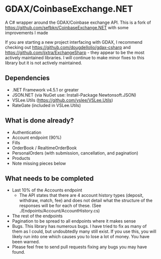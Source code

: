 # GDAX/CoinbaseExchange.NET

A C# wrapper around the GDAX/Coinbase exchange API. 
This is a fork of https://github.com/sefbkn/CoinbaseExchange.NET with some improvements I made

If you are starting a new project interfacing with GDAX, I recommend checking out https://github.com/dougdellolio/gdax-csharp  and https://github.com/jjxtra/ExchangeSharp - they appear to be the most actively maintained libraries. I will continue to make minor fixes to this library but it is not actively maintained. 

## Dependencies

* .NET Framework v4.5.1 or greater
* JSON.NET (via NuGet use: Install-Package Newtonsoft.JSON)
* VSLee.Utils (https://github.com/vslee/VSLee.Utils)
* RateGate (included in VSLee.Utils)

## What is done already?
* Authentication
* Account endpoint (90%)
* Fills
* OrderBook / RealtimeOrderBook
* PersonalOrders (with submission, cancellation, and pagination)
* Products
* Note missing pieces below

## What needs to be completed
* Last 10% of the Accounts endpoint
  * The API states that there are 4 account history types (deposit, withdraw, match, fee) and does not detail what the structure of the responses will be for each of these. (See ./Endpoints/Account/AccountHistory.cs)
* The rest of the endpoints
* Pagination to be spread to all endpoints where it makes sense
* Bugs. This library has numerous bugs. I have tried to fix as many of them as I could, but undoubtedly many still exist. If you use this, you will likely run into one which causes you to lose a lot of money. You have been warned. 
* Please feel free to send pull requests fixing any bugs you may have found. 
